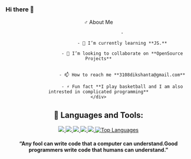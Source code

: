 ### Hi there 👋


<div  align = "center">
                         ♂ About Me

                      -
                      
                      - 🌱 I’m currently learning **JS.**

                      - 👯 I’m looking to collaborate on **OpenSource Projects**


                      - 📫 How to reach me **3108dikshanta@gmail.com**

                      - ⚡ Fun fact **I play basketball and I am also intrested in complicated programming**
    </div>

## 🚀 Languages and Tools:

<p align="center"> 
    <a href="https://developer.mozilla.org/en-US/docs/Web/JavaScript" target="_blank"> <img src="https://img.icons8.com/color/48/000000/javascript.png"/> </a> 
    <a href="https://www.w3.org/html/" target="_blank"> <img src="https://img.icons8.com/color/48/000000/html-5.png"/> </a> 
    <a href="https://www.w3schools.com/css/" target="_blank"> <img src="https://img.icons8.com/color/48/000000/css3.png"/> </a> 
    <a href="https://getbootstrap.com" target="_blank"> <img src="https://img.icons8.com/color/48/000000/bootstrap.png"/> </a> 
    <a href="https://www.python.org" target="_blank"> <img src="https://img.icons8.com/color/48/000000/python.png"/> </a> 
    <a href="https://github.com/dabster108/github-readme-stats"><img alt=" Top Languages" src="https://github-readme-stats.vercel.app/api/top-langs/?username=dabster108&langs_count=8&count_private=true&layout=compact&theme=react&hide_border=true&bg_color=0D1117" /></a>
</p>
    
     


 
<h4 align ="center"> “Any fool can write code that a computer can understand.Good programmers write code that humans can understand.” </h4>

 







